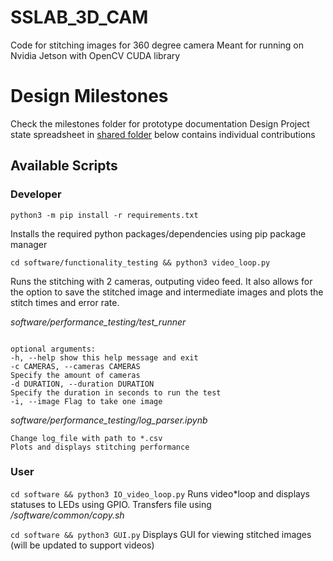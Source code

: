 # SSLAB_3D_CAM

Code for stitching images for 360 degree camera
Meant for running on Nvidia Jetson with OpenCV CUDA library

# Design Milestones

Check the milestones folder for prototype documentation
Design Project state spreadsheet in [shared folder](https://drive.google.com/drive/folders/1t5Ism2DB_WJJuRsHaPtqMmN0DKmHnhJA?usp=sharing) below contains individual contributions

## Available Scripts

### Developer

`python3 -m pip install -r requirements.txt`

Installs the required python packages/dependencies using pip package manager

`cd software/functionality_testing && python3 video_loop.py`

Runs the stitching with 2 cameras, outputing video feed. It also allows for the option to save the stitched image and intermediate images and plots the stitch times and error rate.

_software/performance_testing/test_runner_

```Run testing for given amount of time

optional arguments:
-h, --help show this help message and exit
-c CAMERAS, --cameras CAMERAS
Specify the amount of cameras
-d DURATION, --duration DURATION
Specify the duration in seconds to run the test
-i, --image Flag to take one image
```

_software/performance_testing/log_parser.ipynb_

```Open with [Jupyter Notebook](https://jupyter.org/)
Change log_file with path to *.csv
Plots and displays stitching performance
```

### User

`cd software && python3 IO_video_loop.py`
Runs video\*loop and displays statuses to LEDs using GPIO. Transfers file using _/software/common/copy.sh_

`cd software && python3 GUI.py`
Displays GUI for viewing stitched images (will be updated to support videos)
